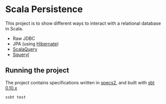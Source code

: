 # Scala Persistence

This project is to show different ways to interact with a relational database in Scala.

* Raw JDBC
* JPA (using [Hibernate][hibernate])
* [ScalaQuery][scalaquery]
* [Squeryl][squeryl]


## Running the project

The project contains specifications written in [specs2], and built with [sbt 0.10.x][sbt]

    xsbt test


[specs2]:http://specs2.org
[sbt]:https://github.com/harrah/xsbt/
[scalaquery]:http://scalaquery.org
[squeryl]:http://squeryl.org
[hibernate]:http://hibernate.org
